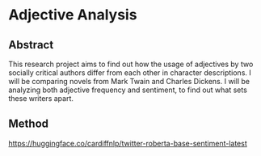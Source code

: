 # Adjective Analysis

## Abstract
This research project aims to find out how the usage of adjectives by two socially critical authors differ from each other in character descriptions. I will be comparing novels from Mark Twain and Charles Dickens. I will be analyzing both adjective frequency and sentiment, to find out what sets these writers apart.

##

## Method
https://huggingface.co/cardiffnlp/twitter-roberta-base-sentiment-latest
